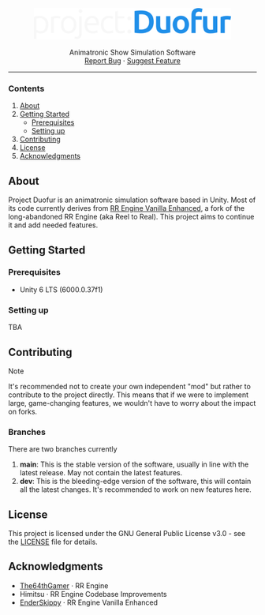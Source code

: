 <div align="center">
  <img width="400" src="/Branding/pd-dark.svg" alt="Material Bread logo">
  <p align="center">
    Animatronic Show Simulation Software<br/>
    <a href="https://github.com/rosebytee/duofur/issues/new?labels=bug&template=bug-report---.md">Report Bug</a> &middot;
    <a href="https://github.com/rosebytee/duofur/issues/new?labels=enhancement&template=feature-request---.md">Suggest Feature</a>
  </p>
</div>

---


### Contents
1. [About](#about)
2. [Getting Started](#getting-started)
    - [Prerequisites](#prerequisites)
    - [Setting up](#setting-up)
3. [Contributing](#contributing)
4. [License](#license)
5. [Acknowledgments](#acknowledgments)


## About
Project Duofur is an animatronic simulation software based in Unity. Most of its code currently derives from [RR Engine Vanilla Enhanced](https://github.com/EnderSkippy/RR-Engine-Vanilla-Enhanced), a fork of the long-abandoned RR Engine (aka Reel to Real). This project aims to continue it and add needed features.

## Getting Started

### Prerequisites
- Unity 6 LTS (6000.0.37f1)

### Setting up
TBA

## Contributing

> [!NOTE]
> It's recommended not to create your own independent "mod" but rather to contribute to the project directly. This means that if we were to implement large, game-changing features, we wouldn't have to worry about the impact on forks.

### Branches
There are two branches currently
1. **main**: This is the stable version of the software, usually in line with the latest release. May not contain the latest features.
2. **dev**: This is the bleeding-edge version of the software, this will contain all the latest changes. It's recommended to work on new features here.

## License
This project is licensed under the GNU General Public License v3.0 - see the [LICENSE](LICENSE) file for details.

## Acknowledgments
- [The64thGamer](https://github.com/The64thGamer) &middot; RR Engine
- Himitsu &middot; RR Engine Codebase Improvements
- [EnderSkippy](https://github.com/EnderSkippy) &middot; RR Engine Vanilla Enhanced

